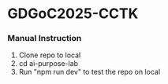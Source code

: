 # GDGoC2025-CCTK

### Manual Instruction
  1. Clone repo to local
  2. cd ai-purpose-lab
  3. Run "npm run dev" to test the repo on local 
